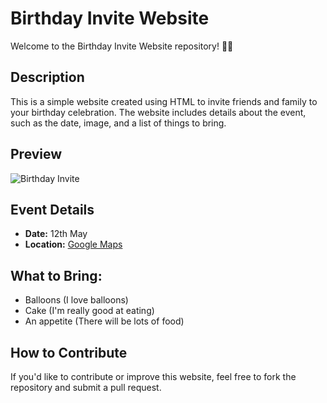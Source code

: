 # Birthday Invite Website

Welcome to the Birthday Invite Website repository! 🎉🎂

## Description

This is a simple website created using HTML to invite friends and family to your birthday celebration. The website includes details about the event, such as the date, image, and a list of things to bring.

## Preview

![Birthday Invite](https://raw.githubusercontent.com/appbrewery/webdev/main/birthday-cake3.4.jpeg)

## Event Details

- **Date:** 12th May
- **Location:** [Google Maps](https://www.google.com/maps/@35.7040744,139.5577317,3a,75y,289.6h,87.01t,0.72r/data=!3m6!1e1!3m4!1sgT28ssf0BB2LxZ63JNcL1w!2e0!7i13312!8i6656)

## What to Bring:

- Balloons (I love balloons)
- Cake (I'm really good at eating)
- An appetite (There will be lots of food)

## How to Contribute

If you'd like to contribute or improve this website, feel free to fork the repository and submit a pull request.
